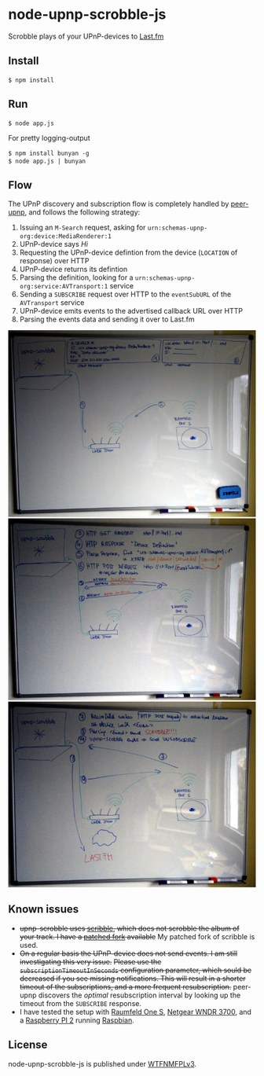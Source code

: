# node-upnp-scrobble-js

Scrobble plays of your UPnP-devices to [Last.fm](http://www.last.fm/)

## Install
    $ npm install

## Run
    $ node app.js

For pretty logging-output

    $ npm install bunyan -g
    $ node app.js | bunyan

## Flow

The UPnP discovery and subscription flow is completely handled by [peer-upnp](https://github.com/fraunhoferfokus/peer-upnp), and follows the following strategy:

1. Issuing an `M-Search` request, asking for `urn:schemas-upnp-org:device:MediaRenderer:1`
2. UPnP-device says *Hi*
3. Requesting the UPnP-device defintion from the device (`LOCATION` of response) over HTTP
4. UPnP-device returns its defintion
5. Parsing the definition, looking for a `urn:schemas-upnp-org:service:AVTransport:1` service
6. Sending a `SUBSCRIBE` request over HTTP to the `eventSubURL` of the `AVTransport` service
7. UPnP-device emits events to the advertised callback URL over HTTP
8. Parsing the events data and sending it over to Last.fm

![](assets/slide01.jpg)
![](assets/slide02.jpg)
![](assets/slide03.jpg)

## Known issues

- ~~upnp-scrobble uses [scribble](https://github.com/TerrordactylDesigns/scribble), which does not scrobble the album of your track. I have a [patched fork](https://github.com/dittodhole/scribble) available~~ My patched fork of scribble is used.
- ~~On a regular basis the UPnP-device does not send events. I am still investigating this very issue.~~ ~~Please use the `subscriptionTimeoutInSeconds` configuration parameter, which sould be decreased if you see missing notifications. This will result in a shorter timeout of the subscriptions, and a more frequent resubscription.~~ peer-upnp discovers the *optimal* resubscription interval by looking up the timeout from the `SUBSCRIBE` response.
- I have tested the setup with [Raumfeld One S](www.teufelaudio.com/raumfeld-audio-streaming/raumfeld-one-s-p14713.html), [Netgear WNDR 3700](www.netgear.com/home/products/networking/wifi-routers/wndr3700.aspx), and a [Raspberry PI 2](https://www.raspberrypi.org/products/raspberry-pi-2-model-b/) running [Raspbian](https://www.raspbian.org/).

## License

node-upnp-scrobble-js is published under [WTFNMFPLv3](http://andreas.niedermair.name/introducing-wtfnmfplv3).
